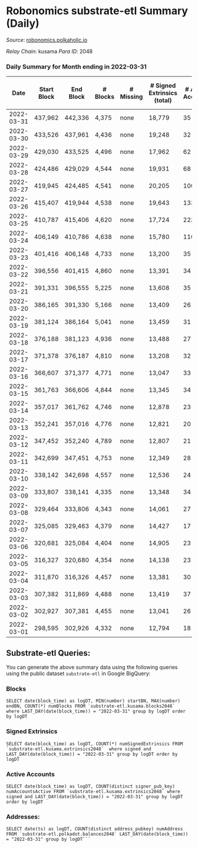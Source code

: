 # Robonomics substrate-etl Summary (Daily)

_Source_: [robonomics.polkaholic.io](https://robonomics.polkaholic.io)

*Relay Chain*: kusama
*Para ID*: 2048



### Daily Summary for Month ending in 2022-03-31


| Date | Start Block | End Block | # Blocks | # Missing | # Signed Extrinsics (total) | # Active Accounts | # Addresses with Balances | # Events | # Transfers | # XCM Transfers In | # XCM Transfers Out |
| ---- | ----------- | --------- | -------- | --------- | --------------------------- | ----------------- | ------------------------- | -------- | ----------- | ------------------ | ------------------- |
| 2022-03-31 | 437,962 | 442,336 | 4,375 | none  | 18,779 | 35 | 2,529 | 79,151 | 8 ($46,987.02) |   |   |
| 2022-03-30 | 433,526 | 437,961 | 4,436 | none  | 19,248 | 32 | 2,525 | 80,863 | 12 ($266,131) |   |   |
| 2022-03-29 | 429,030 | 433,525 | 4,496 | none  | 17,962 | 62 | 2,523 | 77,384 | 45 ($342,942) |   |   |
| 2022-03-28 | 424,486 | 429,029 | 4,544 | none  | 19,931 | 68 | 2,521 | 83,560 | 46 ($258,922) |   |   |
| 2022-03-27 | 419,945 | 424,485 | 4,541 | none  | 20,205 | 100 | 2,520 | 84,592 | 94 ($730,624) |   |   |
| 2022-03-26 | 415,407 | 419,944 | 4,538 | none  | 19,643 | 133 | 2,514 | 83,287 | 209 ($710,675) |   |   |
| 2022-03-25 | 410,787 | 415,406 | 4,620 | none  | 17,724 | 223 | 2,480 | 84,666 | 296 ($911,615) |   |   |
| 2022-03-24 | 406,149 | 410,786 | 4,638 | none  | 15,780 | 110 | 2,468 | 89,391 | 115 ($9,335.61) |   |   |
| 2022-03-23 | 401,416 | 406,148 | 4,733 | none  | 13,200 | 35 | 2,469 | 83,284 | 5 ($27,407.04) |   |   |
| 2022-03-22 | 396,556 | 401,415 | 4,860 | none  | 13,391 | 34 | 2,467 | 85,078 | 2 ($83.69) |   |   |
| 2022-03-21 | 391,331 | 396,555 | 5,225 | none  | 13,608 | 35 | 2,466 | 88,207 | 107 ($9,689.67) |   |   |
| 2022-03-20 | 386,165 | 391,330 | 5,166 | none  | 13,409 | 26 | 2,466 | 86,482 | 8 ($183.69) |   |   |
| 2022-03-19 | 381,124 | 386,164 | 5,041 | none  | 13,459 | 31 | 2,464 | 86,345 | 14 ($11,339.10) |   |   |
| 2022-03-18 | 376,188 | 381,123 | 4,936 | none  | 13,488 | 27 | 2,465 | 85,715 | 5 ($11,757.04) |   |   |
| 2022-03-17 | 371,378 | 376,187 | 4,810 | none  | 13,208 | 32 | 2,462 | 83,802 | 6 ($166.10) |   |   |
| 2022-03-16 | 366,607 | 371,377 | 4,771 | none  | 13,047 | 33 | 2,458 | 82,956 | 15 ($954.26) |   |   |
| 2022-03-15 | 361,763 | 366,606 | 4,844 | none  | 13,345 | 34 | 2,458 | 84,346 | 6 ($7,440.39) |   |   |
| 2022-03-14 | 357,017 | 361,762 | 4,746 | none  | 12,878 | 23 | 2,456 | 81,974 |   |   |   |
| 2022-03-13 | 352,241 | 357,016 | 4,776 | none  | 12,821 | 20 | 2,456 | 81,689 | 1 ($2.57) |   |   |
| 2022-03-12 | 347,452 | 352,240 | 4,789 | none  | 12,807 | 21 | 2,456 | 81,354 |   |   |   |
| 2022-03-11 | 342,699 | 347,451 | 4,753 | none  | 12,349 | 28 | 2,456 | 79,184 | 3 ($21.18) |   |   |
| 2022-03-10 | 338,142 | 342,698 | 4,557 | none  | 12,536 | 24 | 2,456 | 78,978 | 3 ($78.53) |   |   |
| 2022-03-09 | 333,807 | 338,141 | 4,335 | none  | 13,348 | 34 | 2,454 | 81,966 |   |   |   |
| 2022-03-08 | 329,464 | 333,806 | 4,343 | none  | 14,061 | 27 | 2,454 | 85,845 |   |   |   |
| 2022-03-07 | 325,085 | 329,463 | 4,379 | none  | 14,427 | 17 | 2,454 | 87,833 | 2 ($189,683) |   |   |
| 2022-03-06 | 320,681 | 325,084 | 4,404 | none  | 14,905 | 23 | 2,455 | 90,184 |   |   |   |
| 2022-03-05 | 316,327 | 320,680 | 4,354 | none  | 14,138 | 23 | 2,455 | 85,711 |   |   |   |
| 2022-03-04 | 311,870 | 316,326 | 4,457 | none  | 13,381 | 30 | 2,455 | 82,685 | 1 ($149,465) |   |   |
| 2022-03-03 | 307,382 | 311,869 | 4,488 | none  | 13,419 | 37 | 2,455 | 82,984 | 2 ($0.39) |   |   |
| 2022-03-02 | 302,927 | 307,381 | 4,455 | none  | 13,041 | 26 | 2,452 | 80,984 | 2 ($31.60) |   |   |
| 2022-03-01 | 298,595 | 302,926 | 4,332 | none  | 12,794 | 18 | 2,451 | 79,289 |   |   |   |

## Substrate-etl Queries:
You can generate the above summary data using the following queries using the public dataset `substrate-etl` in Google BigQuery:


### Blocks
```
SELECT date(block_time) as logDT, MIN(number) startBN, MAX(number) endBN, COUNT(*) numBlocks FROM `substrate-etl.kusama.blocks2048`  where LAST_DAY(date(block_time)) = "2022-03-31" group by logDT order by logDT
```


### Signed Extrinsics
```
SELECT date(block_time) as logDT, COUNT(*) numSignedExtrinsics FROM `substrate-etl.kusama.extrinsics2048`  where signed and LAST_DAY(date(block_time)) = "2022-03-31" group by logDT order by logDT
```


### Active Accounts
```
SELECT date(block_time) as logDT, COUNT(distinct signer_pub_key) numAccountsActive FROM `substrate-etl.kusama.extrinsics2048` where signed and LAST_DAY(date(block_time)) = "2022-03-31" group by logDT order by logDT
```


### Addresses:
```
SELECT date(ts) as logDT, COUNT(distinct address_pubkey) numAddress FROM `substrate-etl.polkadot.balances2048` LAST_DAY(date(block_time)) = "2022-03-31" group by logDT```


